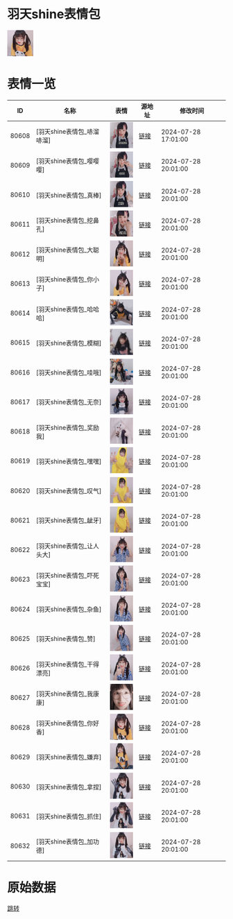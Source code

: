 # 羽天shine表情包

<img src="./cover.png" height="60" alt="cover" />

# 表情一览

|ID|名称|表情|源地址|修改时间|
|----|----|----|----|----|
|80608|[羽天shine表情包_哧溜哧溜]|<img src="./pic/080608_%5B羽天shine表情包_哧溜哧溜%5D.png" height="60" alt="哧溜哧溜"/>|[链接](https://i0.hdslb.com/bfs/garb/9bab8e2546f6a0bd0b02c0f69f1a9ee9343d9ad7.png)|2024-07-28 17:01:00|
|80609|[羽天shine表情包_嘤嘤嘤]|<img src="./pic/080609_%5B羽天shine表情包_嘤嘤嘤%5D.png" height="60" alt="嘤嘤嘤"/>|[链接](https://i0.hdslb.com/bfs/garb/f4f8a4a30f21491f2906d6fb21f07c8b1f82edef.png)|2024-07-28 20:01:00|
|80610|[羽天shine表情包_真棒]|<img src="./pic/080610_%5B羽天shine表情包_真棒%5D.png" height="60" alt="真棒"/>|[链接](https://i0.hdslb.com/bfs/garb/06a4ea5b548f8662b47f531e5d71ed62624f764d.png)|2024-07-28 20:01:00|
|80611|[羽天shine表情包_挖鼻孔]|<img src="./pic/080611_%5B羽天shine表情包_挖鼻孔%5D.png" height="60" alt="挖鼻孔"/>|[链接](https://i0.hdslb.com/bfs/garb/9fb2396a68e86d574d802a3cd4872a93792d9655.png)|2024-07-28 20:01:00|
|80612|[羽天shine表情包_大聪明]|<img src="./pic/080612_%5B羽天shine表情包_大聪明%5D.png" height="60" alt="大聪明"/>|[链接](https://i0.hdslb.com/bfs/garb/f5954658aa351fdbcac3757c812924b12b2f340a.png)|2024-07-28 20:01:00|
|80613|[羽天shine表情包_你小子]|<img src="./pic/080613_%5B羽天shine表情包_你小子%5D.png" height="60" alt="你小子"/>|[链接](https://i0.hdslb.com/bfs/garb/508d687cc5b9f1506800302cebb66bc637c32360.png)|2024-07-28 20:01:00|
|80614|[羽天shine表情包_哈哈哈]|<img src="./pic/080614_%5B羽天shine表情包_哈哈哈%5D.png" height="60" alt="哈哈哈"/>|[链接](https://i0.hdslb.com/bfs/garb/5289760999d836f31ef88ab1fed6d060034717aa.png)|2024-07-28 20:01:00|
|80615|[羽天shine表情包_模糊]|<img src="./pic/080615_%5B羽天shine表情包_模糊%5D.png" height="60" alt="模糊"/>|[链接](https://i0.hdslb.com/bfs/garb/5ae730b80fac127720b46d3bc58bd3b299690778.png)|2024-07-28 20:01:00|
|80616|[羽天shine表情包_哇哦]|<img src="./pic/080616_%5B羽天shine表情包_哇哦%5D.png" height="60" alt="哇哦"/>|[链接](https://i0.hdslb.com/bfs/garb/f882eaa788c0511bcceca553a0291aebb636343c.png)|2024-07-28 20:01:00|
|80617|[羽天shine表情包_无奈]|<img src="./pic/080617_%5B羽天shine表情包_无奈%5D.png" height="60" alt="无奈"/>|[链接](https://i0.hdslb.com/bfs/garb/5956c8139e06a9bddc5a202cf8af2ce11439db49.png)|2024-07-28 20:01:00|
|80618|[羽天shine表情包_奖励我]|<img src="./pic/080618_%5B羽天shine表情包_奖励我%5D.png" height="60" alt="奖励我"/>|[链接](https://i0.hdslb.com/bfs/garb/28698fa35a7810ecc1980de12c09682771ecbbc8.png)|2024-07-28 20:01:00|
|80619|[羽天shine表情包_嘿嘿]|<img src="./pic/080619_%5B羽天shine表情包_嘿嘿%5D.png" height="60" alt="嘿嘿"/>|[链接](https://i0.hdslb.com/bfs/garb/2177d03bf42dfcfc86ef74cf217fb6bbccdd9eeb.png)|2024-07-28 20:01:00|
|80620|[羽天shine表情包_叹气]|<img src="./pic/080620_%5B羽天shine表情包_叹气%5D.png" height="60" alt="叹气"/>|[链接](https://i0.hdslb.com/bfs/garb/fdbefd542128306eab7f8893eb8cd9ac631f7017.png)|2024-07-28 20:01:00|
|80621|[羽天shine表情包_龇牙]|<img src="./pic/080621_%5B羽天shine表情包_龇牙%5D.png" height="60" alt="龇牙"/>|[链接](https://i0.hdslb.com/bfs/garb/474fec4045fadd785a8a2a584cea9c4281f3b987.png)|2024-07-28 20:01:00|
|80622|[羽天shine表情包_让人头大]|<img src="./pic/080622_%5B羽天shine表情包_让人头大%5D.png" height="60" alt="让人头大"/>|[链接](https://i0.hdslb.com/bfs/garb/54cb6be1d62be339d94d5f96e33417618f8e3efb.png)|2024-07-28 20:01:00|
|80623|[羽天shine表情包_吓死宝宝]|<img src="./pic/080623_%5B羽天shine表情包_吓死宝宝%5D.png" height="60" alt="吓死宝宝"/>|[链接](https://i0.hdslb.com/bfs/garb/779340010015ecb63dcabc3d084c4c957bf3891d.png)|2024-07-28 20:01:00|
|80624|[羽天shine表情包_杂鱼]|<img src="./pic/080624_%5B羽天shine表情包_杂鱼%5D.png" height="60" alt="杂鱼"/>|[链接](https://i0.hdslb.com/bfs/garb/27fc32b6aa76ed361950b596511e83c9d4b11384.png)|2024-07-28 20:01:00|
|80625|[羽天shine表情包_赞]|<img src="./pic/080625_%5B羽天shine表情包_赞%5D.png" height="60" alt="赞"/>|[链接](https://i0.hdslb.com/bfs/garb/295cd235ccb334da891033a8267122f5e09187bb.png)|2024-07-28 20:01:00|
|80626|[羽天shine表情包_干得漂亮]|<img src="./pic/080626_%5B羽天shine表情包_干得漂亮%5D.png" height="60" alt="干得漂亮"/>|[链接](https://i0.hdslb.com/bfs/garb/6398cd961cf37077f575e83f82f3ab12b239dbd0.png)|2024-07-28 20:01:00|
|80627|[羽天shine表情包_我康康]|<img src="./pic/080627_%5B羽天shine表情包_我康康%5D.png" height="60" alt="我康康"/>|[链接](https://i0.hdslb.com/bfs/garb/6c3191527c5a7fc73ed871d4c78c8de4a5e064ae.png)|2024-07-28 20:01:00|
|80628|[羽天shine表情包_你好香]|<img src="./pic/080628_%5B羽天shine表情包_你好香%5D.png" height="60" alt="你好香"/>|[链接](https://i0.hdslb.com/bfs/garb/445f8eef6c2f2b6aa3b55c8b18d3375ab95e92e2.png)|2024-07-28 20:01:00|
|80629|[羽天shine表情包_嫌弃]|<img src="./pic/080629_%5B羽天shine表情包_嫌弃%5D.png" height="60" alt="嫌弃"/>|[链接](https://i0.hdslb.com/bfs/garb/20a1f76f2a108b040fc9984283300553ae479513.png)|2024-07-28 20:01:00|
|80630|[羽天shine表情包_拿捏]|<img src="./pic/080630_%5B羽天shine表情包_拿捏%5D.png" height="60" alt="拿捏"/>|[链接](https://i0.hdslb.com/bfs/garb/32d3fe783724addd3f9882e726b277ff5c58f9b4.png)|2024-07-28 20:01:00|
|80631|[羽天shine表情包_抓住]|<img src="./pic/080631_%5B羽天shine表情包_抓住%5D.png" height="60" alt="抓住"/>|[链接](https://i0.hdslb.com/bfs/garb/31a60c4f92a7e9a3e3ddf776d4028eb3036037fb.png)|2024-07-28 20:01:00|
|80632|[羽天shine表情包_加功德]|<img src="./pic/080632_%5B羽天shine表情包_加功德%5D.png" height="60" alt="加功德"/>|[链接](https://i0.hdslb.com/bfs/garb/992596c7054b74d580ad194663d14441f3e882d3.png)|2024-07-28 20:01:00|

# 原始数据

[跳转](./raw.json)

